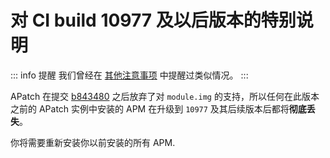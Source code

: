 # 对 CI build 10977 及以后版本的特别说明

::: info 提醒
我们曾经在 [其他注意事项](/zh_CN/update#Miscellaneous) 中提醒过类似情况。
:::

APatch 在提交 [b843480](https://github.com/bmax121/APatch/commit/b843480c4f56b6190add41366e3eb7148ebc9b87) 之后放弃了对 `module.img` 的支持，所以任何在此版本之前的 APatch 实例中安装的 APM 在升级到 `10977` 及其后续版本后都将**彻底丢失**。

你将需要重新安装你以前安装的所有 APM.